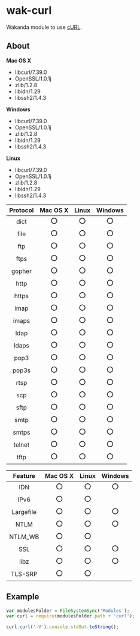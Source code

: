 wak-curl
========

Wakanda module to use [cURL](http://curl.haxx.se).

About
-----
**Mac OS X**

* libcurl/7.39.0
* OpenSSL/1.0.1j 
* zlib/1.2.8 
* libidn/1.29 
* libssh2/1.4.3
 
**Windows**

* libcurl/7.39.0
* OpenSSL/1.0.1j
* zlib/1.2.8
* libidn/1.29
* libssh2/1.4.3

**Linux**

* libcurl/7.39.0
* OpenSSL/1.0.1j
* zlib/1.2.8
* libidn/1.29
* libssh2/1.4.3 

|Protocol|Mac OS X|Linux|Windows|
|:-------:|:-:|:---:|:-----:|
|dict|⭕️|⭕️|⭕️|
|file|⭕️|⭕️|⭕️|
|ftp|⭕️|⭕️|⭕️|
|ftps|⭕️|⭕️|⭕️|
|gopher|⭕️|⭕️|⭕️|
|http|⭕️|⭕️|⭕️|
|https|⭕️|⭕️|⭕️|
|imap|⭕️|⭕️|⭕️|
|imaps|⭕️|⭕️|⭕️|
|ldap|⭕️|⭕️|⭕️|
|ldaps|⭕️|⭕️|⭕️|
|pop3|⭕️|⭕️|⭕️|
|pop3s|⭕️|⭕️|⭕️|
|rtsp|⭕️|⭕️|⭕️|
|scp|⭕️|⭕️|⭕️|
|sftp|⭕️|⭕️|⭕️|
|smtp|⭕️|⭕️|⭕️|
|smtps|⭕️|⭕️|⭕️|
|telnet|⭕️|⭕️|⭕️|
|tftp|⭕️|⭕️|⭕️|

|Feature|Mac OS X|Linux|Windows|
|:-----:|:-:|:---:|:-----:|
|IDN|⭕️|⭕️|⭕️|
|IPv6|⭕️|⭕️||
|Largefile|⭕️|⭕️|⭕️|
|NTLM|⭕️|⭕️|⭕️|
|NTLM_WB|⭕️|⭕️||
|SSL|⭕️|⭕️|⭕️|
|libz|⭕️|⭕️|⭕️|
|TLS-SRP|⭕️|⭕️||

Example
-------
```js
var modulesFolder = FileSystemSync('Modules');
var curl = require(modulesFolder.path + 'curl');

curl.curl('-V').console.stdOut.toString();
```
